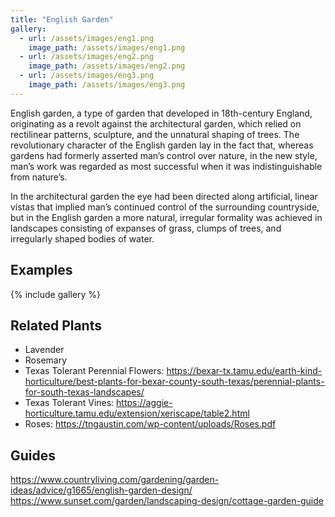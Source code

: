 ```yaml
---
title: "English Garden"
gallery:
  - url: /assets/images/eng1.png
    image_path: /assets/images/eng1.png
  - url: /assets/images/eng2.png
    image_path: /assets/images/eng2.png
  - url: /assets/images/eng3.png
    image_path: /assets/images/eng3.png
---
```


English garden, a type of garden that developed in 18th-century England, originating as a revolt against the architectural garden, which relied on rectilinear patterns, sculpture, and the unnatural shaping of trees. The revolutionary character of the English garden lay in the fact that, whereas gardens had formerly asserted man’s control over nature, in the new style, man’s work was regarded as most successful when it was indistinguishable from nature’s.

In the architectural garden the eye had been directed along artificial, linear vistas that implied man’s continued control of the surrounding countryside, but in the English garden a more natural, irregular formality was achieved in landscapes consisting of expanses of grass, clumps of trees, and irregularly shaped bodies of water.

## Examples
{% include gallery %}

## Related Plants
- Lavender
- Rosemary
- Texas Tolerant Perennial Flowers: https://bexar-tx.tamu.edu/earth-kind-horticulture/best-plants-for-bexar-county-south-texas/perennial-plants-for-south-texas-landscapes/
- Texas Tolerant Vines: https://aggie-horticulture.tamu.edu/extension/xeriscape/table2.html
- Roses: https://tngaustin.com/wp-content/uploads/Roses.pdf

## Guides
https://www.countryliving.com/gardening/garden-ideas/advice/g1665/english-garden-design/
https://www.sunset.com/garden/landscaping-design/cottage-garden-guide
